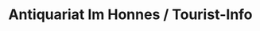 ---
title: "Antiquariat Im Honnes / Tourist-Info"
url: /velbert/antiquariat-im-honnes-tourist-info/
shop: Bücher
---